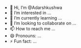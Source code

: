 - 👋 Hi, I’m @Adarshkushwa
- 👀 I’m interested in ...
- 🌱 I’m currently learning ...
- 💞️ I’m looking to collaborate on ...
- 📫 How to reach me ...
- 😄 Pronouns: ...
- ⚡ Fun fact: ...

<!---
Adarshkushwa/Adarshkushwa is a ✨ special ✨ repository because its `README.md` (this file) appears on your GitHub profile.
You can click the Preview link to take a look at your changes.
--->
